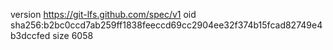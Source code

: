 version https://git-lfs.github.com/spec/v1
oid sha256:b2bc0ccd7ab259ff1838feeccd69cc2904ee32f374b15fcad82749e4b3dccfed
size 6058
